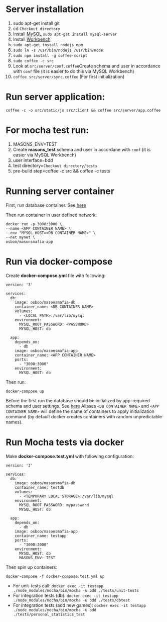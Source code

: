 # Server installation
1. sudo apt-get install git
1. cd `Checkout directory`
1. Install [MySQL](http://help.ubuntu.ru/wiki/mysql) `sudo apt-get install mysql-server`
1. Install [Workbench](http://dev.mysql.com/downloads/workbench/)
1. `sudo apt-get install nodejs npm`
1. `sudo ln -s /usr/bin/nodejs /usr/bin/node`
1. `sudo npm install -g coffee-script`
1. `sudo coffee -c src`
1. Look at `src/server/conf.coffee`Create schema and user in accordance with `conf` file (it is easier to do this via MySQL Workbench)
1. `coffee src/server/sync.coffee` (For first initialization)

# Run server application:

`coffee -c -o src/static/js src/client && coffee src/server/app.coffee`

# For mocha test run:
1. MASONS_ENV=TEST
1. Create __masons_test__ schema and user in accordane with `conf` (it is easier via MySQL Workbench)
1. user interface=bdd
1. test directory=`Checkout directory/tests`
1. pre-build step=coffee -c src && coffee -c tests

# Running server container
First, run database container. See [here](https://github.com/osboo/masonsmafia-db/blob/master/README.md#run-the-container)

Then run container in user defined network:

    docker run -p 3000:3000 \
    --name <APP CONTAINER NAME> \
    --env "MYSQL_HOST=<DB CONTAINER NAME>" \
    --net mynet \
    osboo/masonsmafia-app

# Run via docker-compose
Create __docker-compose.yml__ file with following:

    version: '3'

    services:
      db:
        image: osboo/masonsmafia-db
        container_name: <DB CONTAINER NAME>
        volumes:
          - <LOCAL PATH>:/var/lib/mysql
        environment:
          MYSQL_ROOT_PASSWORD: <PASSWORD>
          MYSQL_HOST: db

      app:
        depends_on:
          - db
        image: osboo/masonsmafia-app
        container_name: <APP CONTAINER NAME>
        ports:
          - "3000:3000"
        environment:
          MYSQL_HOST: db
          
Then run:

    docker-compose up

Before the first run the database should be initialized by app-required schema and user settings. See [here](https://github.com/osboo/masonsmafia-db#initialization)
Aliases `<DB CONTAINER NAME>` and `<APP CONTAINER NAME>` will define the name of containers to apply initialization command (by default docker creates containers with random unpredictable names).

# Run Mocha tests via docker
Make __docker-compose.test.yml__ with following configuration:

    version: '3'

    services:
      db:
        image: osboo/masonsmafia-db
        container_name: testdb
        volumes:
          - <TEMPORARY LOCAL STORAGE>:/var/lib/mysql
        environment:
          MYSQL_ROOT_PASSWORD: mypassword
          MYSQL_HOST: db

      app:
        depends_on:
          - db
        image: osboo/masonsmafia-app
        container_name: testapp
        ports:
          - "3000:3000"
        environment:
          MYSQL_HOST: db
          MASONS_ENV: TEST
          
 Then spin up containers:
    
    docker-compose -f docker-compose.test.yml up

- For unit-tests call: `docker exec -it testapp ./node_modules/mocha/bin/mocha -u bdd ./tests/unit-tests`
- For integration tests (db): `docker exec -it testapp ./node_modules/mocha/bin/mocha -u bdd ./tests/dbtest`
- For integration tests (add new games): `docker exec -it testapp ./node_modules/mocha/bin/mocha -u bdd ./tests/personal_statistics_test`
